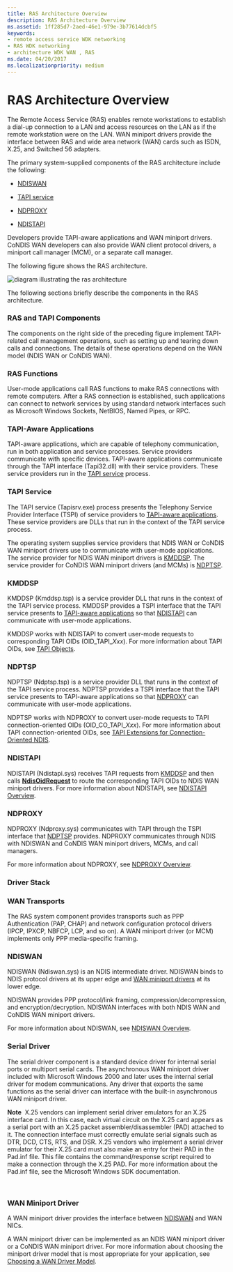 ```yaml
---
title: RAS Architecture Overview
description: RAS Architecture Overview
ms.assetid: 1ff285d7-2aed-46e1-979e-3b77614dcbf5
keywords:
- remote access service WDK networking
- RAS WDK networking
- architecture WDK WAN , RAS
ms.date: 04/20/2017
ms.localizationpriority: medium
---
```


# RAS Architecture Overview





The Remote Access Service (RAS) enables remote workstations to establish a dial-up connection to a LAN and access resources on the LAN as if the remote workstation were on the LAN. WAN miniport drivers provide the interface between RAS and wide area network (WAN) cards such as ISDN, X.25, and Switched 56 adapters.

The primary system-supplied components of the RAS architecture include the following:

-   [NDISWAN](#ddk-ndiswan-ng)

-   [TAPI service](#ddk-tapi-service-ng)

-   [NDPROXY](#ddk-ndproxy-ng)

-   [NDISTAPI](#ddk-ndistapi-ng)

Developers provide TAPI-aware applications and WAN miniport drivers. CoNDIS WAN developers can also provide WAN client protocol drivers, a miniport call manager (MCM), or a separate call manager.

The following figure shows the RAS architecture.

![diagram illustrating the ras architecture](images/condsras.png)

The following sections briefly describe the components in the RAS architecture.

### RAS and TAPI Components

The components on the right side of the preceding figure implement TAPI-related call management operations, such as setting up and tearing down calls and connections. The details of these operations depend on the WAN model (NDIS WAN or CoNDIS WAN).

### <a href="" id="ddk-ras-functions-ng"></a>RAS Functions

User-mode applications call RAS functions to make RAS connections with remote computers. After a RAS connection is established, such applications can connect to network services by using standard network interfaces such as Microsoft Windows Sockets, NetBIOS, Named Pipes, or RPC.

### <a href="" id="ddk-tapi-aware-applications-ng"></a>TAPI-Aware Applications

TAPI-aware applications, which are capable of telephony communication, run in both application and service processes. Service providers communicate with specific devices. TAPI-aware applications communicate through the TAPI interface (Tapi32.dll) with their service providers. These service providers run in the [TAPI service](#ddk-tapi-service-ng) process.

### <a href="" id="ddk-tapi-service-ng"></a>TAPI Service

The TAPI service (Tapisrv.exe) process presents the Telephony Service Provider Interface (TSPI) of service providers to [TAPI-aware applications](#ddk-tapi-aware-applications-ng). These service providers are DLLs that run in the context of the TAPI service process.

The operating system supplies service providers that NDIS WAN or CoNDIS WAN miniport drivers use to communicate with user-mode applications. The service provider for NDIS WAN miniport drivers is [KMDDSP](#ddk-kmddsp-ng). The service provider for CoNDIS WAN miniport drivers (and MCMs) is [NDPTSP](#ddk-ndptsp-ng).

### <a href="" id="ddk-kmddsp-ng"></a>KMDDSP

KMDDSP (Kmddsp.tsp) is a service provider DLL that runs in the context of the TAPI service process. KMDDSP provides a TSPI interface that the TAPI service presents to [TAPI-aware applications](#ddk-tapi-aware-applications-ng) so that [NDISTAPI](#ddk-ndistapi-ng) can communicate with user-mode applications.

KMDDSP works with NDISTAPI to convert user-mode requests to corresponding TAPI OIDs (OID\_TAPI\_*Xxx*). For more information about TAPI OIDs, see [TAPI Objects](https://msdn.microsoft.com/library/windows/hardware/ff564235).

### <a href="" id="ddk-ndptsp-ng"></a>NDPTSP

NDPTSP (Ndptsp.tsp) is a service provider DLL that runs in the context of the TAPI service process. NDPTSP provides a TSPI interface that the TAPI service presents to TAPI-aware applications so that [NDPROXY](#ddk-ndproxy-ng) can communicate with user-mode applications.

NDPTSP works with NDPROXY to convert user-mode requests to TAPI connection-oriented OIDs (OID\_CO\_TAPI\_*Xxx*). For more information about TAPI connection-oriented OIDs, see [TAPI Extensions for Connection-Oriented NDIS](https://msdn.microsoft.com/library/windows/hardware/ff570924).

### <a href="" id="ddk-ndistapi-ng"></a>NDISTAPI

NDISTAPI (Ndistapi.sys) receives TAPI requests from [KMDDSP](#ddk-kmddsp-ng) and then calls [**NdisOidRequest**](https://msdn.microsoft.com/library/windows/hardware/ff563710) to route the corresponding TAPI OIDs to NDIS WAN miniport drivers. For more information about NDISTAPI, see [NDISTAPI Overview](ndistapi-overview.md).

### <a href="" id="ddk-ndproxy-ng"></a>NDPROXY

NDPROXY (Ndproxy.sys) communicates with TAPI through the TSPI interface that [NDPTSP](#ddk-ndptsp-ng) provides. NDPROXY communicates through NDIS with NDISWAN and CoNDIS WAN miniport drivers, MCMs, and call managers.

For more information about NDPROXY, see [NDPROXY Overview](ndproxy-overview.md).

### Driver Stack

### <a href="" id="ddk-wan-transports-ng"></a>WAN Transports

The RAS system component provides transports such as PPP Authentication (PAP, CHAP) and network configuration protocol drivers (IPCP, IPXCP, NBFCP, LCP, and so on). A WAN miniport driver (or MCM) implements only PPP media-specific framing.

### <a href="" id="ddk-ndiswan-ng"></a>NDISWAN

NDISWAN (Ndiswan.sys) is an NDIS intermediate driver. NDISWAN binds to NDIS protocol drivers at its upper edge and [WAN miniport drivers](wan-miniport-drivers.md) at its lower edge.

NDISWAN provides PPP protocol/link framing, compression/decompression, and encryption/decryption. NDISWAN interfaces with both NDIS WAN and CoNDIS WAN miniport drivers.

For more information about NDISWAN, see [NDISWAN Overview](ndiswan-overview.md).

### <a href="" id="ddk-serial-driver-ng"></a>Serial Driver

The serial driver component is a standard device driver for internal serial ports or multiport serial cards. The asynchronous WAN miniport driver included with Microsoft Windows 2000 and later uses the internal serial driver for modem communications. Any driver that exports the same functions as the serial driver can interface with the built-in asynchronous WAN miniport driver.

**Note**  X.25 vendors can implement serial driver emulators for an X.25 interface card. In this case, each virtual circuit on the X.25 card appears as a serial port with an X.25 packet assembler/disassembler (PAD) attached to it. The connection interface must correctly emulate serial signals such as DTR, DCD, CTS, RTS, and DSR.
X.25 vendors who implement a serial driver emulator for their X.25 card must also make an entry for their PAD in the Pad.inf file. This file contains the command/response script required to make a connection through the X.25 PAD. For more information about the Pad.inf file, see the Microsoft Windows SDK documentation.

 

### WAN Miniport Driver

A WAN miniport driver provides the interface between [NDISWAN](#ddk-ndiswan-ng) and WAN NICs.

A WAN miniport driver can be implemented as an NDIS WAN miniport driver or a CoNDIS WAN miniport driver. For more information about choosing the miniport driver model that is most appropriate for your application, see [Choosing a WAN Driver Model](choosing-a-wan-driver-model.md).

 

 





